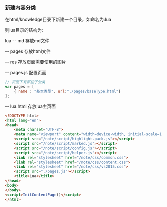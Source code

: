 ### 新建内容分类

在html/knowledge目录下新建一个目录，如命名为:lua

则lua目录的结构为:

lua
  -- md
     存放md文件

  -- pages
     存放html文件

  -- res
     存放页面需要使用的图片

  -- pages.js
     配置页面
```js
// 页面下有那些子分类
var pages = [
    { name : "基本类型", url:"./pages/baseType.html"}
];
```
  -- lua.html
     存放lua主页面
```html
<!DOCTYPE html>
<html lang="en">
<head>
    <meta charset="UTF-8">
    <meta name="viewport" content="width=device-width, initial-scale=1.0">
    <script src="/note/script/highlight.pack.js"></script>
    <script src="/note/script/marked.js"></script>
    <script src="/note/script/config.js"></script>
    <script src="/note/script/helper.js"></script>
    <link rel="stylesheet" href="/note/css/common.css">
    <link rel="stylesheet" href="/note/css/content.css">
    <link rel="stylesheet" href="/note/css/vs2015.css">
    <script src="./pages.js"></script>
    <title>Lua</title>
</head>
<body>
</body>
<script>InitContentPage()</script>
</html>
```